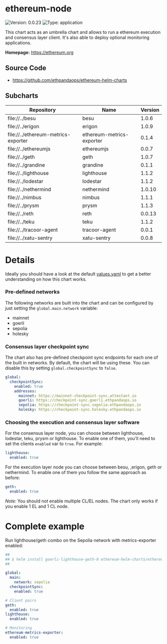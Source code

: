 
# ethereum-node

![Version: 0.0.23](https://img.shields.io/badge/Version-0.0.23-informational?style=flat-square) ![Type: application](https://img.shields.io/badge/Type-application-informational?style=flat-square)

This chart acts as an umbrella chart and allows to run a ethereum execution and consensus layer client. It's also able to deploy optional monitoring applications.

**Homepage:** <https://ethereum.org>

## Source Code

* <https://github.com/ethpandaops/ethereum-helm-charts>

## Subcharts
| Repository | Name | Version |
|------------|------|---------|
| file://../besu | besu | 1.0.6 |
| file://../erigon | erigon | 1.0.9 |
| file://../ethereum-metrics-exporter | ethereum-metrics-exporter | 0.1.4 |
| file://../ethereumjs | ethereumjs | 0.0.7 |
| file://../geth | geth | 1.0.7 |
| file://../grandine | grandine | 0.1.1 |
| file://../lighthouse | lighthouse | 1.1.2 |
| file://../lodestar | lodestar | 1.1.2 |
| file://../nethermind | nethermind | 1.0.10 |
| file://../nimbus | nimbus | 1.1.1 |
| file://../prysm | prysm | 1.1.3 |
| file://../reth | reth | 0.0.13 |
| file://../teku | teku | 1.1.2 |
| file://../tracoor-agent | tracoor-agent | 0.0.1 |
| file://../xatu-sentry | xatu-sentry | 0.0.8 |

# Details

Ideally you should have a look at the default [values.yaml](values.yaml) to get a better understanding on how this chart works.

### Pre-defined networks

The following networks are built into the chart and can be configured by just setting the `global.main.network` variable:

- mainnet
- goerli
- sepolia
- holesky

### Consensus layer checkpoint sync

The chart also has pre-defined checkpoint sync endpoints for each one of the built in networks. By default, the chart will be using these. You can disable this by setting `global.checkpointSync` to `false`.

```yaml
global:
  checkpointSync:
    enabled: true
    addresses:
      mainnet: https://mainnet-checkpoint-sync.attestant.io
      goerli: https://checkpoint-sync.goerli.ethpandaops.io
      sepolia: https://checkpoint-sync.sepolia.ethpandaops.io
      holesky: https://checkpoint-sync.holesky.ethpandaops.io
```

### Choosing the execution and consensus layer software

For the consensus layer node, you can choose between lighthouse, lodestar, teku, prysm or lighthouse. To enable one of them, you'll need to set the clients `enabled` var to `true`. For example:

```yaml
lighthouse:
  enabled: true
```

For the execution layer node you can choose between besu, ,erigon, geth or nethermind. To enable one of them you follow the same approach as before:

```yaml
geth:
  enabled: true
```

*Note:* You should not enable multiple CL/EL nodes. The chart only works if you enable 1 EL and 1 CL node.

# Complete example

Run lighthouse/geth combo on the Sepolia network with metrics-exporter enabled:

```yaml
##
## $ helm install goerli-lighthouse-geth-0 ethereum-helm-charts/ethereum-node -f values.yaml
##

global:
  main:
    network: sepolia
  checkpointSync:
    enabled: true

# Client pairs
geth:
  enabled: true
lighthouse:
  enabled: true

# Monitoring
ethereum-metrics-exporter:
  enabled: true
```
